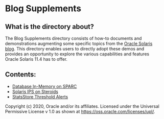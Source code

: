 # Blog Supplements	

## What is the directory about?		

The Blog Supplements directory consists of how-to documents and demonstrations augmenting some specific topics from the [Oracle Solaris blog](https://blogs.oracle.com/solaris/). This directory enables users to directly adopt these demos and provides an opportunity to explore the various capabilities and features Oracle Solaris 11.4 has to offer.

## Contents:

* [Database In-Memory on SPARC](/Blog_Supplements/Database_In_Memory_on_SPARC)
* [Solaris IPS on Steroids](Blog_Supplements/Solaris_IPS_On_Steroids)
* [StatsStore Threshold Alerts](Blog_Supplements/Threshold_FMA_Alerts)



Copyright (c) 2020, Oracle and/or its affiliates. Licensed under the Universal Permissive License v 1.0 as shown at https://oss.oracle.com/licenses/upl/.



